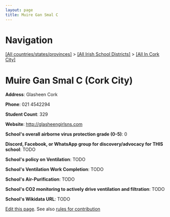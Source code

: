 ```yaml
---
layout: page
title: Muire Gan Smal C
---
```

# Navigation

[[All countries/states/provinces]](../../..) > [[All Irish School Districts]](../..) > [[All In Cork City]](..)

# Muire Gan Smal C (Cork City)

**Address**: Glasheen Cork

**Phone**: 021 4542294

**Student Count**: 329

**Website**: <http://glasheengirlsns.com>

**School's overall airborne virus protection grade (0-5)**: 0

**Discord, Facebook, or WhatsApp group for discovery/advocacy for THIS school**: TODO

**School's policy on Ventilation**: TODO

**School's Ventilation Work Completion**: TODO

**School's Air-Purification**: TODO

**School's CO2 monitoring to actively drive ventilation and filtration**: TODO

**School's Wikidata URL**: TODO


[Edit this page](https://github.com/ventilate-schools/Ireland/edit/main/./Cork_City/Muire_Gan_Smal_C.md). See also [rules for contribution](../../../contribution-rules/)